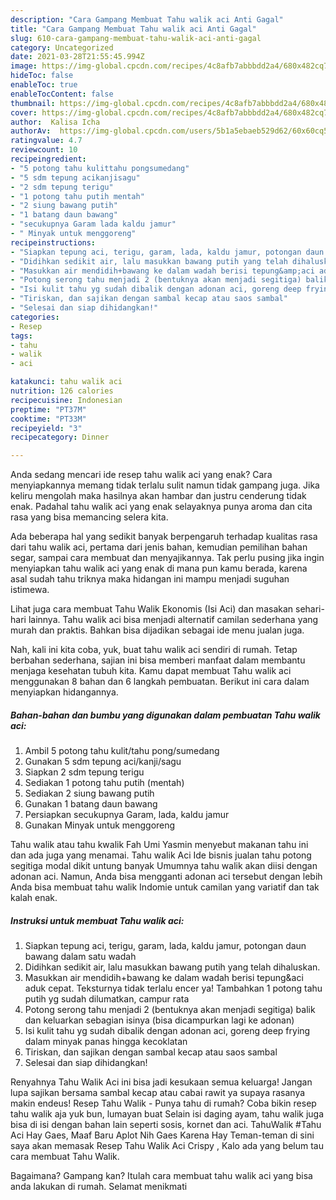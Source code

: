 ```yaml
---
description: "Cara Gampang Membuat Tahu walik aci Anti Gagal"
title: "Cara Gampang Membuat Tahu walik aci Anti Gagal"
slug: 610-cara-gampang-membuat-tahu-walik-aci-anti-gagal
category: Uncategorized
date: 2021-03-28T21:55:45.994Z
image: https://img-global.cpcdn.com/recipes/4c8afb7abbbdd2a4/680x482cq70/tahu-walik-aci-foto-resep-utama.jpg
hideToc: false
enableToc: true
enableTocContent: false
thumbnail: https://img-global.cpcdn.com/recipes/4c8afb7abbbdd2a4/680x482cq70/tahu-walik-aci-foto-resep-utama.jpg
cover: https://img-global.cpcdn.com/recipes/4c8afb7abbbdd2a4/680x482cq70/tahu-walik-aci-foto-resep-utama.jpg
author:  Kalisa Icha
authorAv:  https://img-global.cpcdn.com/users/5b1a5ebaeb529d62/60x60cq50/avatar.jpg
ratingvalue: 4.7
reviewcount: 10
recipeingredient:
- "5 potong tahu kulittahu pongsumedang"
- "5 sdm tepung acikanjisagu"
- "2 sdm tepung terigu"
- "1 potong tahu putih mentah"
- "2 siung bawang putih"
- "1 batang daun bawang"
- "secukupnya Garam lada kaldu jamur"
- " Minyak untuk menggoreng"
recipeinstructions:
- "Siapkan tepung aci, terigu, garam, lada, kaldu jamur, potongan daun bawang dalam satu wadah"
- "Didihkan sedikit air, lalu masukkan bawang putih yang telah dihaluskan."
- "Masukkan air mendidih+bawang ke dalam wadah berisi tepung&amp;aci aduk cepat. Teksturnya tidak terlalu encer ya! Tambahkan 1 potong tahu putih yg sudah dilumatkan, campur rata"
- "Potong serong tahu menjadi 2 (bentuknya akan menjadi segitiga) balik dan keluarkan sebagian isinya (bisa dicampurkan lagi ke adonan)"
- "Isi kulit tahu yg sudah dibalik dengan adonan aci, goreng deep frying dalam minyak panas hingga kecoklatan"
- "Tiriskan, dan sajikan dengan sambal kecap atau saos sambal"
- "Selesai dan siap dihidangkan!"
categories:
- Resep
tags:
- tahu
- walik
- aci

katakunci: tahu walik aci 
nutrition: 126 calories
recipecuisine: Indonesian
preptime: "PT37M"
cooktime: "PT33M"
recipeyield: "3"
recipecategory: Dinner

---
```



Anda sedang mencari ide resep tahu walik aci yang enak? Cara menyiapkannya memang tidak terlalu sulit namun tidak gampang juga. Jika keliru mengolah maka hasilnya akan hambar dan justru cenderung tidak enak. Padahal tahu walik aci yang enak selayaknya punya aroma dan cita rasa yang bisa memancing selera kita.


Ada beberapa hal yang sedikit banyak berpengaruh terhadap kualitas rasa dari tahu walik aci, pertama dari jenis bahan, kemudian pemilihan bahan segar, sampai cara membuat dan menyajikannya. Tak perlu pusing jika ingin menyiapkan tahu walik aci yang enak di mana pun kamu berada, karena asal sudah tahu triknya maka hidangan ini mampu menjadi suguhan istimewa.

Lihat juga cara membuat Tahu Walik Ekonomis (Isi Aci) dan masakan sehari-hari lainnya. Tahu walik aci bisa menjadi alternatif camilan sederhana yang murah dan praktis. Bahkan bisa dijadikan sebagai ide menu jualan juga.


Nah, kali ini kita coba, yuk, buat tahu walik aci sendiri di rumah. Tetap berbahan sederhana, sajian ini bisa memberi manfaat dalam membantu menjaga kesehatan tubuh kita. Kamu dapat membuat Tahu walik aci menggunakan 8 bahan dan 6 langkah pembuatan. Berikut ini cara dalam menyiapkan hidangannya.

<!--inarticleads1-->

##### Bahan-bahan dan bumbu yang digunakan dalam pembuatan Tahu walik aci:

1. Ambil 5 potong tahu kulit/tahu pong/sumedang
1. Gunakan 5 sdm tepung aci/kanji/sagu
1. Siapkan 2 sdm tepung terigu
1. Sediakan 1 potong tahu putih (mentah)
1. Sediakan 2 siung bawang putih
1. Gunakan 1 batang daun bawang
1. Persiapkan secukupnya Garam, lada, kaldu jamur
1. Gunakan  Minyak untuk menggoreng


Tahu walik atau tahu kwalik Fah Umi Yasmin menyebut makanan tahu ini dan ada juga yang menamai. Tahu walik Aci Ide bisnis jualan tahu potong segitiga modal dikit untung banyak Umumnya tahu walik akan diisi dengan adonan aci. Namun, Anda bisa mengganti adonan aci tersebut dengan lebih Anda bisa membuat tahu walik Indomie untuk camilan yang variatif dan tak kalah enak. 

<!--inarticleads2-->

##### Instruksi untuk membuat Tahu walik aci:

1. Siapkan tepung aci, terigu, garam, lada, kaldu jamur, potongan daun bawang dalam satu wadah
1. Didihkan sedikit air, lalu masukkan bawang putih yang telah dihaluskan.
1. Masukkan air mendidih+bawang ke dalam wadah berisi tepung&amp;aci aduk cepat. Teksturnya tidak terlalu encer ya! Tambahkan 1 potong tahu putih yg sudah dilumatkan, campur rata
1. Potong serong tahu menjadi 2 (bentuknya akan menjadi segitiga) balik dan keluarkan sebagian isinya (bisa dicampurkan lagi ke adonan)
1. Isi kulit tahu yg sudah dibalik dengan adonan aci, goreng deep frying dalam minyak panas hingga kecoklatan
1. Tiriskan, dan sajikan dengan sambal kecap atau saos sambal
1. Selesai dan siap dihidangkan!

Renyahnya Tahu Walik Aci ini bisa jadi kesukaan semua keluarga! Jangan lupa sajikan bersama sambal kecap atau cabai rawit ya supaya rasanya makin endeus! Resep Tahu Walik - Punya tahu di rumah? Coba bikin resep tahu walik aja yuk bun, lumayan buat Selain isi daging ayam, tahu walik juga bisa di isi dengan bahan lain seperti sosis, kornet dan aci. TahuWalik #Tahu Aci Hay Gaes, Maaf Baru Aplot Nih Gaes Karena Hay Teman-teman di sini saya akan memasak Resep Tahu Walik Aci Crispy , Kalo ada yang belum tau cara membuat Tahu Walik. 

Bagaimana? Gampang kan? Itulah cara membuat tahu walik aci yang bisa anda lakukan di rumah. Selamat menikmati
